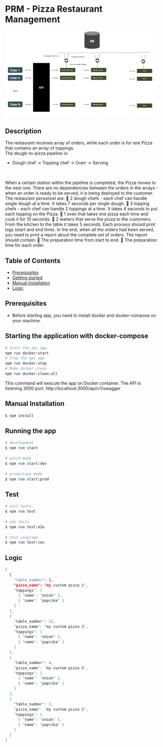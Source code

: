 # PRM - Pizza Restaurant Management

![prm logic](https://github.com/vladgthb/prm/blob/master/images/logic.png?raw=true)

## Description

The restaurant receives array of orders, while each order is for one Pizza that contains an array of
toppings.
<br />
The dough-to-pizza pipeline is:
- Dough chef -> Topping chef -> Oven -> Serving
<br />
<br />
When a certain station within the pipeline is completed, the Pizza moves to the next one. There are no
dependencies between the orders in the arrays - when an order is ready to be served, it is being
deployed to the customer.
The restaurant personnel are:
 2 dough chefs - each chef can handle single dough at a time. It takes 7 seconds per single dough.
 3 topping chefs - each chef can handle 2 toppings at a time. It takes 4 seconds to put each
topping on the Pizza.
 1 oven that takes one pizza each time and cook it for 10 seconds.
 2 waiters that serve the pizza to the customers. From the kitchen to the table it takes 5 seconds.
Each process should print logs (start and end time).
In the end, when all the orders had been served, you need to print a report about the complete set of
orders. The report should contain:
 The preparation time from start to end.
 The preparation time for each order.

## Table of Contents

- [Prerequisites](#prerequisites)
- [Getting started](#starting-the-application-with-docker-compose)
- [Manual Installation](#manual-installation)
- [Logic](#logic)

## Prerequisites
- Before starting app, you need to install docker and docker-compose on your machine.

## Starting the application with docker-compose
```bash
# Start the api app
npm run docker:start
# Stop the api app
npm run docker:stop
# Make docker clean
npm run docker:clean:all
```
This command will execute the app on Docker container.
The API is listening 3000 port.
http://localhost:3000/api/v1/swagger

## Manual Installation

```bash
$ npm install
```

## Running the app

```bash
# development
$ npm run start

# watch mode
$ npm run start:dev

# production mode
$ npm run start:prod
```

## Test

```bash
# unit tests
$ npm run test

# e2e tests
$ npm run test:e2e

# test coverage
$ npm run test:cov
```

## Logic

```bash
[
  {
    "table_number": 1,
    "pizza_name": "my custom pizza 1",
    "toppings": [
      { "name": "onion" },
      { "name": "paprika" }
    ]
  },
  {
    "table_number": 12,
    "pizza_name": "my custom pizza 3",
    "toppings": [
      { "name": "onion" },
      { "name": "paprika" }
    ]
  },
  {
    "table_number": 4,
    "pizza_name": "my custom pizza 5",
    "toppings": [
      { "name": "onion" },
      { "name": "paprika" }
    ]
  },
  {
    "table_number": 2,
    "pizza_name": "my custom pizza 2",
    "toppings": [
      { "name": "onion" },
      { "name": "paprika" }
    ]
  }
]
```

